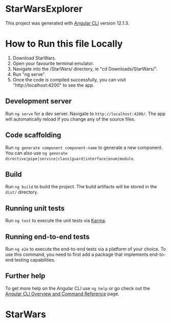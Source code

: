 # StarWarsExplorer

This project was generated with [Angular CLI](https://github.com/angular/angular-cli) version 12.1.3.

# How to Run this file Locally
1. Download StarWars.
2. Open your favourite terminal emulator.
3. Navigate into the /StarWars/ directory, ie "cd Downloads/StarWars/".
4. Run "ng serve".
5. Once the code is compiled successfully, you can visit "http://localhost:4200" to see the app.

## Development server

Run `ng serve` for a dev server. Navigate to `http://localhost:4200/`. The app will automatically reload if you change any of the source files.

## Code scaffolding

Run `ng generate component component-name` to generate a new component. You can also use `ng generate directive|pipe|service|class|guard|interface|enum|module`.

## Build

Run `ng build` to build the project. The build artifacts will be stored in the `dist/` directory.

## Running unit tests

Run `ng test` to execute the unit tests via [Karma](https://karma-runner.github.io).

## Running end-to-end tests

Run `ng e2e` to execute the end-to-end tests via a platform of your choice. To use this command, you need to first add a package that implements end-to-end testing capabilities.

## Further help

To get more help on the Angular CLI use `ng help` or go check out the [Angular CLI Overview and Command Reference](https://angular.io/cli) page.
# StarWars

